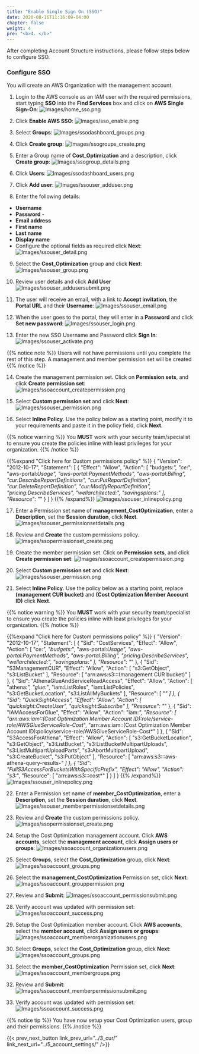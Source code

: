 ```yaml
---
title: "Enable Single Sign On (SSO)"
date: 2020-08-16T11:16:09-04:00
chapter: false
weight: 4
pre: "<b>4. </b>"
---
```




After completing Account Structure instructions, please follow steps below to configure SSO.

### Configure SSO
You will create an AWS Organization with the management account.

1. Login to the AWS console as an IAM user with the required permissions, start typing **SSO** into the **Find Services** box and click on **AWS Single Sign-On**:
![Images/home_sso.png](/Cost/100_1_AWS_Account_Setup/Images/home_sso.png)

2. Click **Enable AWS SSO**:
![Images/sso_enable.png](/Cost/100_1_AWS_Account_Setup/Images/sso_enable.png)

3. Select **Groups**:
![Images/ssodashboard_groups.png](/Cost/100_1_AWS_Account_Setup/Images/ssodashboard_groups.png)

4. Click **Create group**:
![Images/ssogroups_create.png](/Cost/100_1_AWS_Account_Setup/Images/ssogroups_create.png)

5. Enter a Group name of **Cost_Optimization** and a description, click **Create group**:
![Images/ssogroup_details.png](/Cost/100_1_AWS_Account_Setup/Images/ssogroup_details.png)

6. Click **Users**:
![Images/ssodashboard_users.png](/Cost/100_1_AWS_Account_Setup/Images/ssodashboard_users.png)

7. Click **Add user**:
![Images/ssouser_adduser.png](/Cost/100_1_AWS_Account_Setup/Images/ssouser_adduser.png)

8. Enter the following details:
 - **Username**
 - **Password** - 
 - **Email address**
 - **First name** 
 - **Last name** 
 - **Display name**
 - Configure the optional fields as required
click **Next**: 
![Images/ssouser_detail.png](/Cost/100_1_AWS_Account_Setup/Images/ssouser_detail.png)

9. Select the **Cost_Optimization** group and click **Next**:
![Images/ssouser_group.png](/Cost/100_1_AWS_Account_Setup/Images/ssouser_group.png)

10. Review user details and click **Add User**
![Images/ssouser_addusersubmit.png](/Cost/100_1_AWS_Account_Setup/Images/ssouser_addusersubmit.png)

11. The user will receive an email, with a link to **Accept invitation**, the **Portal URL** and their **Username**:
![Images/ssouser_email.png](/Cost/100_1_AWS_Account_Setup/Images/ssouser_email.png)

12. When the user goes to the portal, they will enter in a **Password** and click **Set new password**:
![Images/ssouser_login.png](/Cost/100_1_AWS_Account_Setup/Images/ssouser_login.png)

13. Enter the new SSO Username and Password click **Sign In**:
![Images/ssouser_activate.png](/Cost/100_1_AWS_Account_Setup/Images/ssouser_activate.png)

{{% notice note %}}
Users will not have permissions until you complete the rest of this step.
A management and member permission set will be created
{{% /notice %}}

14. Create the management permission set. Click on **Permission sets**, and click **Create permission set**:
![Images/ssoaccount_createpermission.png](/Cost/100_1_AWS_Account_Setup/Images/ssoaccount_createpermission.png)

15. Select **Custom permission set** and click **Next**:
![Images/ssouser_permission.png](/Cost/100_1_AWS_Account_Setup/Images/ssouser_permission.png)

16. Select **Inline Policy**. Use the policy below as a starting point, modify it to your requirements and paste it in the policy field,  click **Next**.

{{% notice warning %}}
You **MUST** work with your security team/specialist to ensure you create the policies inline with least privileges for your organization.
{{% /notice %}}

{{%expand "Click here for Custom permissions policy" %}}
    {
        "Version": "2012-10-17",
        "Statement": [
            {
                "Effect": "Allow",
                "Action": [
                    "budgets:*",
                    "ce:*",
                    "aws-portal:*Usage",
                    "aws-portal:*PaymentMethods",
                    "aws-portal:*Billing",
                    "cur:DescribeReportDefinitions",
                    "cur:PutReportDefinition",
                    "cur:DeleteReportDefinition",
                    "cur:ModifyReportDefinition",
                    "pricing:DescribeServices",
                    "wellarchitected:*",
                    "savingsplans:*"
                ],
                "Resource": "*"
            }
        ]
    }
{{% /expand%}}
![Images/ssouser_inlinepolicy.png](/Cost/100_1_AWS_Account_Setup/Images/ssouser_inlinepolicy.png)

17. Enter a Permission set name of **management_CostOptimization**, enter a **Description**, set the **Session duration**, click **Next**. 
![Images/ssouser_permissionsetdetails.png](/Cost/100_1_AWS_Account_Setup/Images/permissionsetdetails.png)

18. Review and **Create** the custom permissions policy. 
![Images/ssopermissionset_create.png](/Cost/100_1_AWS_Account_Setup/Images/ssopermissionset_create.png)

19. Create the member permission set. Click on **Permission sets**, and click **Create permission set**:
![Images/ssoaccount_createpermission.png](/Cost/100_1_AWS_Account_Setup/Images/ssoaccount_createpermission.png)

20. Select **Custom permission set** and click **Next**:
![Images/ssouser_permission.png](/Cost/100_1_AWS_Account_Setup/Images/ssouser_permission.png)

21. Select **Inline Policy**. Use the policy below as a starting point, replace **(management CUR bucket)** and **(Cost Optimization Member Account ID)** click **Next**.

{{% notice warning %}}
You **MUST** work with your security team/specialist to ensure you create the policies inline with least privileges for your organization.
{{% /notice %}}

{{%expand "Click here for Custom permissions policy" %}}
    {
        "Version": "2012-10-17",
        "Statement": [
            {
                "Sid": "CostServices",
                "Effect": "Allow",
                "Action": [
                    "ce:*",
                    "budgets:*",
                    "aws-portal:*Usage",
                    "aws-portal:*PaymentMethods",
                    "aws-portal:*Billing",
                    "pricing:DescribeServices",
                    "wellarchitected:*",
                    "savingsplans:*"
                ],
                "Resource": "*"
            },
            {
                "Sid": "S3ManagementCUR",
                "Effect": "Allow",
                "Action": [
                    "s3:GetObject",
                    "s3:ListBucket"
                ],
                "Resource": [
                    "arn:aws:s3:::(management CUR bucket)"
                ]
            },
        {
            "Sid": "AthenaGlueAndServiceReadAccess",
            "Effect": "Allow",
            "Action": [
                "athena:*",
                "glue:*",
                "iam:ListRoles",
                "iam:ListPolicies",
                "s3:GetBucketLocation",
                "s3:ListAllMyBuckets"
            ],
            "Resource": [
                "*"
            ]
        },
        {
            "Sid": "QuickSightAccess",
            "Effect": "Allow",
            "Action": [
                "quicksight:CreateUser",
                "quicksight:Subscribe"
            ],
            "Resource": "*"
        },
        {
            "Sid": "IAMAccessForGlue",
            "Effect": "Allow",
            "Action": "iam:*",
            "Resource": [
                "arn:aws:iam::(Cost Optimization Member Account ID):role/service-role/AWSGlueServiceRole-Cost*",
                "arn:aws:iam::(Cost Optimization Member Account ID):policy/service-role/AWSGlueServiceRole-Cost*"
            ]
        },
        {
            "Sid": "S3AccessForAthena",
            "Effect": "Allow",
            "Action": [
                "s3:GetBucketLocation",
                "s3:GetObject",
                "s3:ListBucket",
                "s3:ListBucketMultipartUploads",
                "s3:ListMultipartUploadParts",
                "s3:AbortMultipartUpload",
                "s3:CreateBucket",
                "s3:PutObject"
            ],
            "Resource": [
                "arn:aws:s3:::aws-athena-query-results-*"
            ]
        },
        {
            "Sid": "FullS3AccessForBucketsWithSpecificPrefix",
            "Effect": "Allow",
            "Action": "s3:*",
            "Resource": [
                "arn:aws:s3:::cost*"
            ]
        }
    ]
    }
{{% /expand%}}
![Images/ssouser_inlinepolicy.png](/Cost/100_1_AWS_Account_Setup/Images/ssouser_inlinepolicy.png)

22. Enter a Permission set name of **member_CostOptimization**, enter a **Description**, set the **Session duration**, click **Next**. 
![Images/ssouser_memberpermissionsetdetails.png](/Cost/100_1_AWS_Account_Setup/Images/memberpermissionsetdetails.png)

23. Review and **Create** the custom permissions policy. 
![Images/ssopermissionset_create.png](/Cost/100_1_AWS_Account_Setup/Images/ssopermissionset_create.png)

24. Setup the Cost Optimization management account. Click **AWS accounts**, select the **management account**, click **Assign users or groups**:
![Images/ssoaccount_organizationusers.png](/Cost/100_1_AWS_Account_Setup/Images/ssoaccount_organizationusers.png)

25. Select **Groups**, select the **Cost_Optimization** group, click **Next**:
![Images/ssoaccount_groups.png](/Cost/100_1_AWS_Account_Setup/Images/ssoaccount_groups.png)

26. Select the **management_CostOptimization** Permission set, click **Next**:
![Images/ssoaccount_grouppermission.png](/Cost/100_1_AWS_Account_Setup/Images/ssoaccount_grouppermission.png)

27. Review and **Submit**:
![Images/ssoaccount_permissionsubmit.png](/Cost/100_1_AWS_Account_Setup/Images/ssoaccount_permissionsubmit.png)

28. Verify account was updated with permission set:
![Images/ssoaccount_success.png](/Cost/100_1_AWS_Account_Setup/Images/ssoaccount_success.png)

29. Setup the Cost Optimization member account. Click **AWS accounts**, select the **member account**, click **Assign users or groups**:
![Images/ssoaccount_memberorganizationusers.png](/Cost/100_1_AWS_Account_Setup/Images/ssoaccount_memberorganizationusers.png)

30. Select **Groups**, select the **Cost_Optimization** group, click **Next**:
![Images/ssoaccount_groups.png](/Cost/100_1_AWS_Account_Setup/Images/ssoaccount_groups.png)

31. Select the **member_CostOptimization** Permission set, click **Next**:
![Images/ssoaccount_membergroups.png](/Cost/100_1_AWS_Account_Setup/Images/ssoaccount_membergroups.png)

32. Review and **Submit**:
![Images/ssoaccount_memberpermissionsubmit.png](/Cost/100_1_AWS_Account_Setup/Images/ssoaccount_memberpermissionsubmit.png)

33. Verify account was updated with permission set:
![Images/ssoaccount_success.png](/Cost/100_1_AWS_Account_Setup/Images/ssoaccount_success.png)


{{% notice tip %}}
You have now setup your Cost Optimization users, group and their permissions.
{{% /notice %}}

{{< prev_next_button link_prev_url="../3_cur/" link_next_url="../5_account_settings/" />}}
